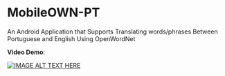 # MobileOWN-PT

An Android Application that Supports Translating words/phrases Between Portuguese and English Using OpenWordNet

**Video Demo**:

[![IMAGE ALT TEXT HERE](http://img.youtube.com/vi/b-DaAjRMo0A/0.jpg)](https://youtu.be/b-DaAjRMo0A)

